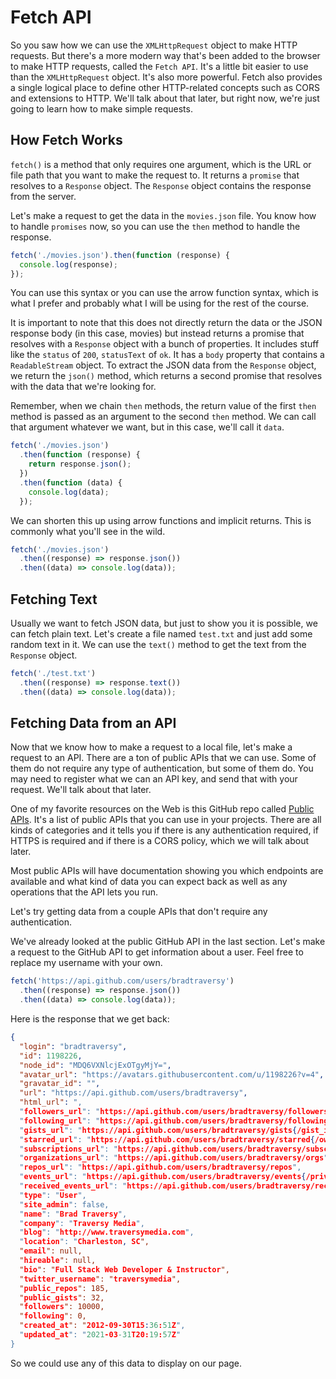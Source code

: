# Fetch API

So you saw how we can use the `XMLHttpRequest` object to make HTTP requests. But there's a more modern way that's been added to the browser to make HTTP requests, called the `Fetch API`. It's a little bit easier to use than the `XMLHttpRequest` object. It's also more powerful. Fetch also provides a single logical place to define other HTTP-related concepts such as CORS and extensions to HTTP. We'll talk about that later, but right now, we're just going to learn how to make simple requests.

## How Fetch Works

`fetch()` is a method that only requires one argument, which is the URL or file path that you want to make the request to. It returns a `promise` that resolves to a `Response` object. The `Response` object contains the response from the server.

Let's make a request to get the data in the `movies.json` file. You know how to handle `promises` now, so you can use the `then` method to handle the response.

```js
fetch('./movies.json').then(function (response) {
  console.log(response);
});
```

You can use this syntax or you can use the arrow function syntax, which is what I prefer and probably what I will be using for the rest of the course.

It is important to note that this does not directly return the data or the JSON response body (in this case, movies) but instead returns a promise that resolves with a `Response` object with a bunch of properties. It includes stuff like the `status` of `200`, `statusText` of `ok`. It has a `body` property that contains a `ReadableStream` object. To extract the JSON data from the `Response` object, we return the `json()` method, which returns a second promise that resolves with the data that we're looking for.

Remember, when we chain `then` methods, the return value of the first `then` method is passed as an argument to the second `then` method. We can call that argument whatever we want, but in this case, we'll call it `data`.

```js
fetch('./movies.json')
  .then(function (response) {
    return response.json();
  })
  .then(function (data) {
    console.log(data);
  });
```

We can shorten this up using arrow functions and implicit returns. This is commonly what you'll see in the wild.

```js
fetch('./movies.json')
  .then((response) => response.json())
  .then((data) => console.log(data));
```

## Fetching Text

Usually we want to fetch JSON data, but just to show you it is possible, we can fetch plain text. Let's create a file named `test.txt` and just add some random text in it. We can use the `text()` method to get the text from the `Response` object.

```js
fetch('./test.txt')
  .then((response) => response.text())
  .then((data) => console.log(data));
```

## Fetching Data from an API

Now that we know how to make a request to a local file, let's make a request to an API. There are a ton of public APIs that we can use. Some of them do not require any type of authentication, but some of them do. You may need to register what we can an API key, and send that with your request. We'll talk about that later.

One of my favorite resources on the Web is this GitHub repo called [Public APIs](https://github.com/public-apis/public-apis). It's a list of public APIs that you can use in your projects. There are all kinds of categories and it tells you if there is any authentication required, if HTTPS is required and if there is a CORS policy, which we will talk about later.

Most public APIs will have documentation showing you which endpoints are available and what kind of data you can expect back as well as any operations that the API lets you run.

Let's try getting data from a couple APIs that don't require any authentication.

We've already looked at the public GitHub API in the last section. Let's make a request to the GitHub API to get information about a user. Feel free to replace my username with your own.

```js
fetch('https://api.github.com/users/bradtraversy')
  .then((response) => response.json())
  .then((data) => console.log(data));
```

Here is the response that we get back:

```json
{
  "login": "bradtraversy",
  "id": 1198226,
  "node_id": "MDQ6VXNlcjExOTgyMjY=",
  "avatar_url": "https://avatars.githubusercontent.com/u/1198226?v=4",
  "gravatar_id": "",
  "url": "https://api.github.com/users/bradtraversy",
  "html_url": ",
  "followers_url": "https://api.github.com/users/bradtraversy/followers",
  "following_url": "https://api.github.com/users/bradtraversy/following{/other_user}",
  "gists_url": "https://api.github.com/users/bradtraversy/gists{/gist_id}",
  "starred_url": "https://api.github.com/users/bradtraversy/starred{/owner}{/repo}",
  "subscriptions_url": "https://api.github.com/users/bradtraversy/subscriptions",
  "organizations_url": "https://api.github.com/users/bradtraversy/orgs",
  "repos_url": "https://api.github.com/users/bradtraversy/repos",
  "events_url": "https://api.github.com/users/bradtraversy/events{/privacy}",
  "received_events_url": "https://api.github.com/users/bradtraversy/received_events",
  "type": "User",
  "site_admin": false,
  "name": "Brad Traversy",
  "company": "Traversy Media",
  "blog": "http://www.traversymedia.com",
  "location": "Charleston, SC",
  "email": null,
  "hireable": null,
  "bio": "Full Stack Web Developer & Instructor",
  "twitter_username": "traversymedia",
  "public_repos": 185,
  "public_gists": 32,
  "followers": 10000,
  "following": 0,
  "created_at": "2012-09-30T15:36:51Z",
  "updated_at": "2021-03-31T20:19:57Z"
}
```

So we could use any of this data to display on our page.


